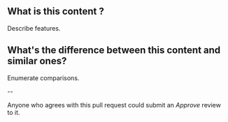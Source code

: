 ## What is this content ?

Describe features.

## What's the difference between this content and similar ones?

Enumerate comparisons.

--

Anyone who agrees with this pull request could submit an *Approve* review to it.
